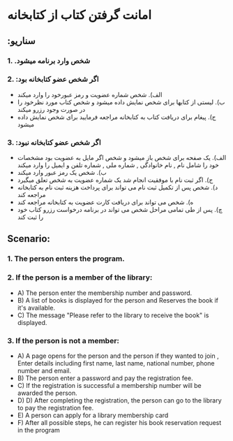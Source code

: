 # امانت گرفتن کتاب از کتابخانه

## **:سناریو**

### 1.  .شخص وارد برنامه میشود
### 2.  :اگر شخص عضو کتابخانه بود
 - الف).  شخص شماره عضویت و رمز عبورخود را وارد میکند  
 - ب).  لیستی از کتابها برای شخص نمایش داده میشود و شخص کتاب مورد نظرخود را در صورت وجود رزرو میکند
 - ج).  پیغام برای دریافت کتاب به کتابخانه مراجعه فرمایید برای شخص نمایش داده میشود

### 3.  :اگر شخص عضو کتابخانه نبود
- الف).  یک صفحه برای شخص باز میشود و شخص اگر مایل به عضویت بود مشخصات خود را شامل نام , نام خانوادگی , شماره ملی ,  شماره تلفن و ایمیل را وارد میکند
- ب). شخص  یک رمز عبور وارد میکند
- ج).  اگر ثبت نام با موفقیت انجام شد یک شماره عضویت به شخص تعلق میگیرد
- د).  شخص پس از تکمیل ثبت نام می تواند برای پرداخت هزینه ثبت نام به کتابخانه مراجعه کند
- ه). شخص  می تواند برای دریافت کارت عضویت به کتابخانه مراجعه کند
- چ).  پس از طی تمامی مراحل شخص می تواند در برنامه درخواست رزرو کتاب خود را ثبت کند   


## **Scenario:** 
### 1. The person enters the program.
### 2. If the person is a member of the library: 
-  A) The person enter the membership number and password.
-  B) A list of books is displayed for the person and Reserves the book if it's available.
-  C) The message "Please refer to the library to receive the book" is displayed. 
### 3. If the person is not a member:
-  A) A page opens for the person and the person if they wanted to join , Enter details including first name, last name, national number, phone number and email. 
-  B) The person enter a password and pay the registration fee.
-  C) If the registration is successful   a membership number will be awarded the person. 
-  D) D) After completing the registration, the person can go to the library to pay the registration fee.
-  E) A person can apply for a library membership card
-  F) After all possible steps, he can register his book reservation request in the program
    

                                                                                                                         
